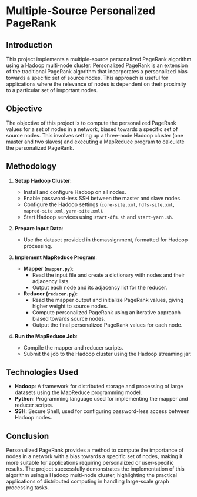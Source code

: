 # Multiple-Source Personalized PageRank

## Introduction

This project implements a multiple-source personalized PageRank algorithm using a Hadoop multi-node cluster. Personalized PageRank is an extension of the traditional PageRank algorithm that incorporates a personalized bias towards a specific set of source nodes. This approach is useful for applications where the relevance of nodes is dependent on their proximity to a particular set of important nodes.

## Objective

The objective of this project is to compute the personalized PageRank values for a set of nodes in a network, biased towards a specific set of source nodes. This involves setting up a three-node Hadoop cluster (one master and two slaves) and executing a MapReduce program to calculate the personalized PageRank.

## Methodology

1. **Setup Hadoop Cluster**:
    - Install and configure Hadoop on all nodes.
    - Enable password-less SSH between the master and slave nodes.
    - Configure the Hadoop settings (`core-site.xml`, `hdfs-site.xml`, `mapred-site.xml`, `yarn-site.xml`).
    - Start Hadoop services using `start-dfs.sh` and `start-yarn.sh`.

2. **Prepare Input Data**:
    - Use the dataset provided in themassignment, formatted for Hadoop processing.

3. **Implement MapReduce Program**:
    - **Mapper (`mapper.py`)**:
        - Read the input file and create a dictionary with nodes and their adjacency lists.
        - Output each node and its adjacency list for the reducer.
    - **Reducer (`reducer.py`)**:
        - Read the mapper output and initialize PageRank values, giving higher weight to source nodes.
        - Compute personalized PageRank using an iterative approach biased towards source nodes.
        - Output the final personalized PageRank values for each node.

4. **Run the MapReduce Job**:
    - Compile the mapper and reducer scripts.
    - Submit the job to the Hadoop cluster using the Hadoop streaming jar.

## Technologies Used

- **Hadoop**: A framework for distributed storage and processing of large datasets using the MapReduce programming model.
- **Python**: Programming language used for implementing the mapper and reducer scripts.
- **SSH**: Secure Shell, used for configuring password-less access between Hadoop nodes.

## Conclusion

Personalized PageRank provides a method to compute the importance of nodes in a network with a bias towards a specific set of nodes, making it more suitable for applications requiring personalized or user-specific results. The project successfully demonstrates the implementation of this algorithm using a Hadoop multi-node cluster, highlighting the practical applications of distributed computing in handling large-scale graph processing tasks.
